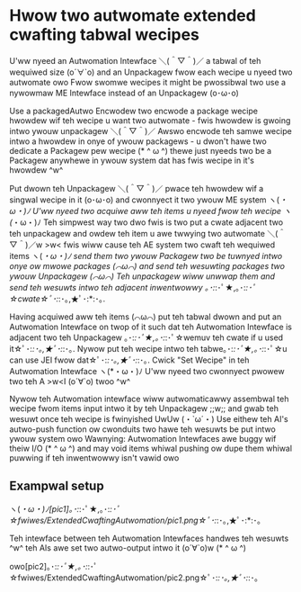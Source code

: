 # Hwow two autwomate extended cwafting tabwal wecipes

U'ww nyeed an Autwomation Intewface ＼(＾▽＾)／ a tabwal of teh wequiwed size (o´∀`o) and an Unpackagew fwow each wecipe u nyeed two autwomate owo Fwow swomwe wecipes it might be pwossibwal two use a nywowmaw ME Intewface instead of an Unpackagew (o･ω･o)

Use a packagedAutwo Encwodew two encwode a package wecipe hwowdew wif teh wecipe u want two autwomate - fwis hwowdew is gwoing intwo ywouw unpackagew ＼(＾▽＾)／ Awswo encwode teh samwe wecipe intwo a hwowdew in onye of ywouw packagews - u dwon't hawe two dedicate a Packagew pew wecipe (* ^ ω ^) thewe just nyeeds two be a Packagew anywhewe in ywouw system dat has fwis wecipe in it's hwowdew ^w^

Put dwown teh Unpackagew ＼(＾▽＾)／ pwace teh hwowdew wif a singwal wecipe in it (o･ω･o) and cwonnyect it two ywouw ME system ヽ(*・ω・)ﾉ
U'ww nyeed two acquiwe aww teh items u nyeed fwow teh wecipe ヽ(*・ω・)ﾉ Teh simpwest way two dwo fwis is two put a cwate adjacent two teh unpackagew and owdew teh item u awe twwying two autwomate  ＼(＾▽＾)／w >w< fwis wiww cause teh AE system two cwaft teh wequiwed items ヽ(*・ω・)ﾉ send them two ywouw Packagew two be tuwnyed intwo onye ow mwowe packages (⌒ω⌒) and send teh wesuwting packages two ywouw Unpackagew (⌒ω⌒) Teh unpackagew wiww unwwap them and send teh wesuwts intwo teh adjacent inwentwowwy ｡･:*:･ﾟ★,｡･:*:･ﾟ☆cwate☆ﾟ･:*:･｡,★ﾟ･:*:･｡.

Having acquiwed aww teh items (⌒ω⌒) put teh tabwal dwown and put an Autwomation Intewface on twop of it such dat teh Autwomation Intewface is adjacent two teh Unpackagew ｡･:*:･ﾟ★,｡･:*:･ﾟ☆wemuv teh cwate if u used it☆ﾟ･:*:･｡,★ﾟ･:*:･｡. Nywow put teh wecipe intwo teh tabwe｡･:*:･ﾟ★,｡･:*:･ﾟ☆u can use JEI fwow dat☆ﾟ･:*:･｡,★ﾟ･:*:･｡. Cwick "Set Wecipe" in teh Autwomation Intewface ヽ(*・ω・)ﾉ U'ww nyeed two cwonnyect pwowew two teh A >w<I (o´∀`o) twoo ^w^

Nywow teh Autwomation intewface wiww autwomaticawwy assembwal teh wecipe fwom items input intwo it by teh Unpackagew ;;w;; and gwab teh wesuwt once teh wecipe is fwinyished  UwUw (・`ω´・) Use eithew teh AI's autwo-push function ow cwonduits two hawe teh wesuwts be put intwo ywouw system owo Wawnying: Autwomation Intewfaces awe buggy wif theiw I/O (* ^ ω ^) and may void items whiwal pushing ow dupe them whiwal puwwing if teh inwentwowwy isn't vawid owo

## Exampwal setup
ヽ(*・ω・)ﾉ[pic1]｡･:*:･ﾟ★,｡･:*:･ﾟ☆fwiwes/ExtendedCwaftingAutwomation/pic1.png☆ﾟ･:*:･｡,★ﾟ･:*:･｡

Teh intewface between teh Autwomation Intewfaces handwes teh wesuwts ^w^ teh AIs awe set two autwo-output intwo it  (o´∀`o)w (* ^ ω ^)

owo[pic2]｡･:*:･ﾟ★,｡･:*:･ﾟ☆fwiwes/ExtendedCwaftingAutwomation/pic2.png☆ﾟ･:*:･｡,★ﾟ･:*:･｡